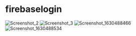# firebaselogin

![Screenshot_2](https://user-images.githubusercontent.com/72102532/131814261-2c7bd231-5eb4-4459-bbd9-586f783f7d9a.jpg)
![Screenshot_3](https://user-images.githubusercontent.com/72102532/131814268-204c6d2d-fca5-4186-862f-c3dfead6a472.jpg)
![Screenshot_1630488466](https://user-images.githubusercontent.com/72102532/131814284-5b0f0428-6efa-4e42-98be-2e43a5207ea0.png)
![Screenshot_1630488534](https://user-images.githubusercontent.com/72102532/131814287-59695d79-4152-4c24-82bf-631b981ca3b4.png)

